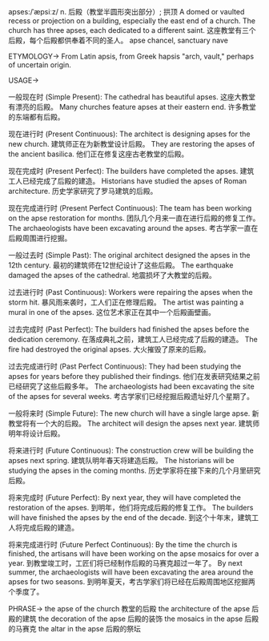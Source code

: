 apses:/ˈæpsiːz/
n.
后殿（教堂半圆形突出部分）; 拱顶
A domed or vaulted recess or projection on a building, especially the east end of a church.
The church has three apses, each dedicated to a different saint. 这座教堂有三个后殿，每个后殿都供奉着不同的圣人。
apse
chancel, sanctuary
nave

ETYMOLOGY->
From Latin apsis, from Greek hapsis "arch, vault," perhaps of uncertain origin.

USAGE->

一般现在时 (Simple Present):
The cathedral has beautiful apses. 这座大教堂有漂亮的后殿。
Many churches feature apses at their eastern end. 许多教堂的东端都有后殿。

现在进行时 (Present Continuous):
The architect is designing apses for the new church. 建筑师正在为新教堂设计后殿。
They are restoring the apses of the ancient basilica. 他们正在修复这座古老教堂的后殿。

现在完成时 (Present Perfect):
The builders have completed the apses. 建筑工人已经完成了后殿的建造。
Historians have studied the apses of Roman architecture. 历史学家研究了罗马建筑的后殿。

现在完成进行时 (Present Perfect Continuous):
The team has been working on the apse restoration for months.  团队几个月来一直在进行后殿的修复工作。
The archaeologists have been excavating around the apses. 考古学家一直在后殿周围进行挖掘。

一般过去时 (Simple Past):
The original architect designed the apses in the 12th century. 最初的建筑师在12世纪设计了这些后殿。
The earthquake damaged the apses of the cathedral. 地震损坏了大教堂的后殿。

过去进行时 (Past Continuous):
Workers were repairing the apses when the storm hit.  暴风雨来袭时，工人们正在修理后殿。
The artist was painting a mural in one of the apses.  这位艺术家正在其中一个后殿画壁画。

过去完成时 (Past Perfect):
The builders had finished the apses before the dedication ceremony. 在落成典礼之前，建筑工人已经完成了后殿的建造。
The fire had destroyed the original apses. 大火摧毁了原来的后殿。

过去完成进行时 (Past Perfect Continuous):
They had been studying the apses for years before they published their findings. 他们在发表研究结果之前已经研究了这些后殿多年。
The archaeologists had been excavating the site of the apses for several weeks. 考古学家们已经挖掘后殿遗址好几个星期了。

一般将来时 (Simple Future):
The new church will have a single large apse. 新教堂将有一个大的后殿。
The architect will design the apses next year. 建筑师明年将设计后殿。

将来进行时 (Future Continuous):
The construction crew will be building the apses next spring. 建筑队明年春天将建造后殿。
The historians will be studying the apses in the coming months. 历史学家将在接下来的几个月里研究后殿。

将来完成时 (Future Perfect):
By next year, they will have completed the restoration of the apses. 到明年，他们将完成后殿的修复工作。
The builders will have finished the apses by the end of the decade. 到这个十年末，建筑工人将完成后殿的建造。

将来完成进行时 (Future Perfect Continuous):
By the time the church is finished, the artisans will have been working on the apse mosaics for over a year. 到教堂竣工时，工匠们将已经制作后殿的马赛克超过一年了。
By next summer, the archaeologists will have been excavating the area around the apses for two seasons. 到明年夏天，考古学家们将已经在后殿周围地区挖掘两个季度了。


PHRASE->
the apse of the church 教堂的后殿
the architecture of the apse 后殿的建筑
the decoration of the apse 后殿的装饰
the mosaics in the apse 后殿的马赛克
the altar in the apse 后殿的祭坛
